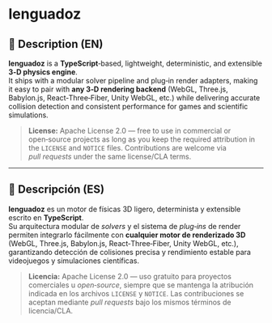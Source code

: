 # lenguadoz

## 📜 Description (EN)

**lenguadoz** is a **TypeScript**‑based, lightweight, deterministic, and extensible **3‑D physics engine**.  
It ships with a modular solver pipeline and plug‑in render adapters, making it easy to pair with **any 3‑D rendering backend** (WebGL, Three.js, Babylon.js, React‑Three‑Fiber, Unity WebGL, etc.) while delivering accurate collision detection and consistent performance for games and scientific simulations.

> **License:** Apache License 2.0 — free to use in commercial or open‑source projects as long as you keep the required attribution in the `LICENSE` and `NOTICE` files. Contributions are welcome via *pull requests* under the same license/CLA terms.

---

## 📜 Descripción (ES)

**lenguadoz** es un motor de físicas 3D ligero, determinista y extensible escrito en **TypeScript**.  
Su arquitectura modular de *solvers* y el sistema de *plug‑ins* de render permiten integrarlo fácilmente con **cualquier motor de renderizado 3D** (WebGL, Three.js, Babylon.js, React‑Three‑Fiber, Unity WebGL, etc.), garantizando detección de colisiones precisa y rendimiento estable para videojuegos y simulaciones científicas.

> **Licencia:** Apache License 2.0 — uso gratuito para proyectos comerciales u *open‑source*, siempre que se mantenga la atribución indicada en los archivos `LICENSE` y `NOTICE`. Las contribuciones se aceptan mediante *pull requests* bajo los mismos términos de licencia/CLA.
